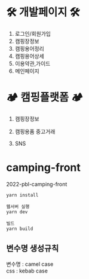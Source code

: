 # 🛠️ 개발페이지 🛠️

1. 로그인/회원가입
2. 캠핑장정보
3. 캠핑용어정리
4. 캠핑용어상세
5. 이용약관,가이드
6. 메인페이지

# 🏕️ 캠핑플랫폼 🏕️

1. 캠핑장정보

2. 캠핑용품 중고거래

3. SNS

# camping-front

2022-pbl-camping-front

```
yarn install

웹서버 실행
yarn dev
```

```
빌드
yarn build
```

## 변수명 생성규칙

변수명 : camel case \
css : kebab case
